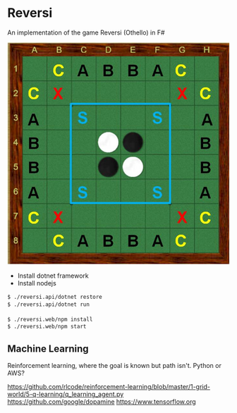 # Reversi

An implementation of the game Reversi (Othello) in F#

![reversi](reversi.jpg)

- Install dotnet framework
- Install nodejs

```sh
$ ./reversi.api/dotnet restore
$ ./reversi.api/dotnet run

$ ./reversi.web/npm install
$ ./reversi.web/npm start
```

## Machine Learning

Reinforcement learning, where the goal is known but path isn't. Python or AWS?

https://github.com/rlcode/reinforcement-learning/blob/master/1-grid-world/5-q-learning/q_learning_agent.py
https://github.com/google/dopamine
https://www.tensorflow.org